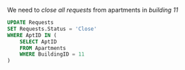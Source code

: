 We need to _close all requests_ from apartments in _building 11_

```sql
UPDATE Requests
SET Requests.Status = 'Close'
WHERE AptID IN (
    SELECT AptID
    FROM Apartments
    WHERE BuildingID = 11
)
```
